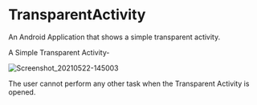 # TransparentActivity
An Android Application that shows a simple transparent activity.

A Simple Transparent Activity-

![Screenshot_20210522-145003](https://user-images.githubusercontent.com/64889275/119221549-8bd6a100-bb0d-11eb-9000-f984c1d0c36c.png)

The user cannot perform any other task when the Transparent Activity is opened.


